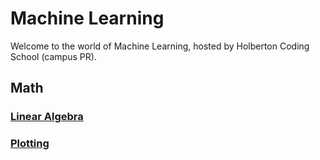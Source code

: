 # Machine Learning

Welcome to the world of Machine Learning, hosted by Holberton Coding School (campus PR).

## Math

### [Linear Algebra](./math/linear_algebra/README.md)
### [Plotting](./math/plotting/README.md)

